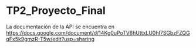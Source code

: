 # TP2_Proyecto_Final

La documentación de la API se encuentra en https://docs.google.com/document/d/14Kg0uPoTV6hUttxLU0hI7SGbzFZQGqFx5k9gmzR-T5w/edit?usp=sharing
